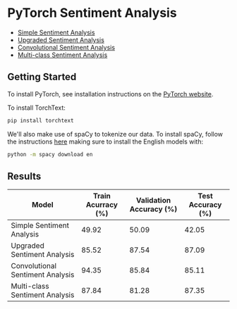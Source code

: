 # PyTorch Sentiment Analysis
* [Simple Sentiment Analysis](https://github.com/jinkyukim-me/Sentiment-analysis-pytorch/blob/master/Simple_Sentiment.ipynb)
* [Upgraded Sentiment Analysis](https://github.com/jinkyukim-me/Sentiment-analysis-pytorch/blob/master/Upgraded_Sentiment.ipynb)
* [Convolutional Sentiment Analysis](https://github.com/jinkyukim-me/Sentiment-analysis-pytorch/blob/master/Convolutional_Sentiment.ipynb)
* [Multi-class Sentiment Analysis](https://github.com/jinkyukim-me/Sentiment-analysis-pytorch/blob/master/Multi_class_Sentiment.ipynb)

## Getting Started

To install PyTorch, see installation instructions on the [PyTorch website](pytorch.org).

To install TorchText:

``` bash
pip install torchtext
```

We'll also make use of spaCy to tokenize our data. To install spaCy, follow the instructions [here](https://spacy.io/usage/) making sure to install the English models with:

``` bash
python -m spacy download en
```

## Results


| Model                            | Train Acurracy (%) | Validation Accuracy (%) | Test Accuracy (%) |
| -------------------------------- | ------------------ | ----------------------- | ----------------- |
| Simple Sentiment Analysis        | 49.92              | 50.09                   | 42.05             |
| Upgraded Sentiment Analysis      | 85.52              | 87.54                   | 87.09             |
| Convolutional Sentiment Analysis | 94.35              | 85.84                   | 85.11             |
| Multi-class Sentiment Analysis   | 87.84              | 81.28                   | 87.35             |
